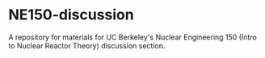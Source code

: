 # NE150-discussion
A repository for materials for UC Berkeley's Nuclear Engineering 150 (Intro to Nuclear Reactor Theory) discussion section. 
